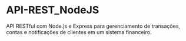 # API-REST_NodeJS
API RESTful com Node.js e Express para gerenciamento de  transações, contas e notificações de clientes em um sistema financeiro.
